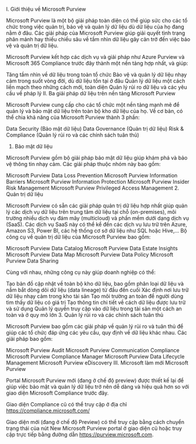 I. Giới thiệu về Microsoft Purview

Microsoft Purview là một bộ giải pháp toàn diện có thể giúp sức cho các tổ chức trong việc quản trị, bảo vệ và quản lý dữ liệu dù dữ liệu của họ đang nằm ở đâu. Các giải pháp của Microsoft Purview giúp giải quyết tình trạng phân mảnh hay thiếu chiều sâu về tầm nhìn dữ liệu gây cản trở đến việc bảo vệ và quản trị dữ liệu.

Microsoft Purview kết hợp các dịch vụ và giải pháp như Azure Purview và Microsoft 365 Compliance trước đây thành một nền tảng hợp nhất, và giúp:

Tăng tầm nhìn về dữ liệu trong toàn tổ chức
Bảo vệ và quản lý dữ liệu nhạy cảm trong suốt vòng đời, dù dữ liệu tồn tại ở đâu
Quản lý dữ liệu một cách liền mạch theo những cách mới, toàn diện
Quản lý rủi ro dữ liệu và các yêu cầu về pháp lý
II. Ba giải pháp dữ liệu trên nền tảng Microsoft Purview

Microsoft Purview cung cấp cho các tổ chức một nền tảng mạnh mẽ để quản lý và bảo mật dữ liệu trên toàn bộ kho dữ liệu của họ. Về cơ bản, có thể chia khả năng của Microsoft Purview thành 3 phần:

Data Security (Bảo mật dữ liệu)
Data Governance (Quản trị dữ liệu)
Risk & Compliance (Quản lý rủi ro và các chính sách tuân thủ)
1. Bảo mật dữ liệu

Microsoft Purview gồm bộ giải pháp bảo mật dữ liệu giúp khám phá và bảo vệ thông tin nhạy cảm. Các giải pháp thuộc nhóm này bao gồm:

Microsoft Purview Data Loss Prevention
Microsoft Purview Information Barriers
Microsoft Purview Information Protection
Microsoft Purview Insider Risk Management
Microsoft Purview Privileged Access Management
2. Quản trị dữ liệu

Microsoft Purview có sẵn các giải pháp quản trị dữ liệu hợp nhất giúp quản lý các dịch vụ dữ liệu trên trung tâm dữ liệu tại chỗ (on-premises), môi trường nhiều dịch vụ đám mây (multicloud) và phần mềm dưới dạng dịch vụ (SaaS). Các dịch vụ SaaS này có thể kể đến các dịch vụ lưu trữ trên Azure, Amazon S3, Power BI, các hệ thống cơ sở dữ liệu như SQL hoặc Hive,… Bộ công cụ về quản trị dữ liệu của Microsoft Purview bao gồm:

Microsoft Purview Data Catalog
Microsoft Purview Data Estate Insights
Microsoft Purview Data Map
Microsoft Purview Data Policy
Microsoft Purview Data Sharing

Cùng với nhau, những công cụ này giúp doanh nghiệp có thể:

Tạo bản đồ cập nhật về toàn bộ kho dữ liệu, bao gồm phân loại dữ liệu và nắm bắt dòng dõi dữ liệu (data lineage) từ đầu đến cuối
Xác định nơi lưu trữ dữ liệu nhạy cảm trong kho tài sản
Tạo môi trường an toàn để người dùng tìm thấy dữ liệu có giá trị
Tạo thông tin chi tiết về cách dữ liệu được lưu trữ và sử dụng
Quản lý quyền truy cập vào dữ liệu trong tài sản một cách an toàn và ở quy mô lớn
3. Quản lý rủi ro và các chính sách tuân thủ

Microsoft Purview bao gồm các giải pháp về quản lý rủi ro và tuân thủ để giúp các tổ chức đáp ứng các yêu cầu, quy định về dữ liệu khác nhau. Các giải pháp bao gồm:

Microsoft Purview Audit
Microsoft Purview Communication Compliance
Microsoft Purview Compliance Manager
Microsoft Purview Data Lifecycle Management
Microsoft Purview eDiscovery
III. Microsoft làm mới Microsoft Purview

Portal Microsoft Purview mới (đang ở chế độ preview) được thiết kế lại để giúp việc bảo mật và quản lý dữ liệu trở nên dễ dàng và hiệu quả hơn so với giao diện Microsoft Compliance trước đây.

Giao diện Compliance cũ có thể truy cập ở địa chỉ https://compliance.microsoft.com/

Giao diện mới (đang ở chế độ Preview) có thể truy cập bằng cách chuyển trạng thái của nút New Microsoft Purview portal ở giao diện cũ hoặc truy cập trực tiếp bằng đường dẫn https://purview.microsoft.com.








